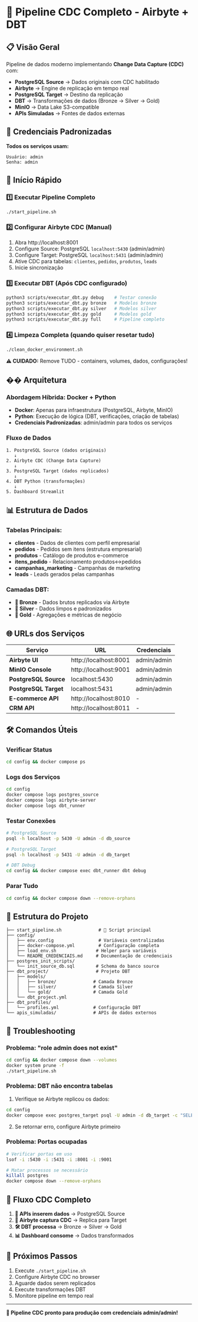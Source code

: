 # 🚀 Pipeline CDC Completo - Airbyte + DBT

## 📋 **Visão Geral**

Pipeline de dados moderno implementando **Change Data Capture (CDC)** com:
- **PostgreSQL Source** → Dados originais com CDC habilitado
- **Airbyte** → Engine de replicação em tempo real  
- **PostgreSQL Target** → Destino da replicação
- **DBT** → Transformações de dados (Bronze → Silver → Gold)
- **MinIO** → Data Lake S3-compatible
- **APIs Simuladas** → Fontes de dados externas

## 🔐 **Credenciais Padronizadas**

**Todos os serviços usam:**
```
Usuário: admin
Senha: admin
```

## 🎯 **Início Rápido**

### 1️⃣ **Executar Pipeline Completo**
```bash
./start_pipeline.sh
```

### 2️⃣ **Configurar Airbyte CDC (Manual)**
1. Abra http://localhost:8001
2. Configure Source: PostgreSQL `localhost:5430` (admin/admin)
3. Configure Target: PostgreSQL `localhost:5431` (admin/admin)
4. Ative CDC para tabelas: `clientes`, `pedidos`, `produtos`, `leads`
5. Inicie sincronização

### 3️⃣ **Executar DBT (Após CDC configurado)**
```bash
python3 scripts/executar_dbt.py debug    # Testar conexão
python3 scripts/executar_dbt.py bronze   # Modelos bronze
python3 scripts/executar_dbt.py silver   # Modelos silver
python3 scripts/executar_dbt.py gold     # Modelos gold
python3 scripts/executar_dbt.py full     # Pipeline completo
```

### 4️⃣ **Limpeza Completa (quando quiser resetar tudo)**
```bash
./clean_docker_environment.sh
```
**⚠️ CUIDADO:** Remove TUDO - containers, volumes, dados, configurações!

## ��️ **Arquitetura**

### **Abordagem Híbrida: Docker + Python**
- **Docker**: Apenas para infraestrutura (PostgreSQL, Airbyte, MinIO)
- **Python**: Execução de lógica (DBT, verificações, criação de tabelas)
- **Credenciais Padronizadas**: admin/admin para todos os serviços

### **Fluxo de Dados**
```
1. PostgreSQL Source (dados originais)
   ↓
2. Airbyte CDC (Change Data Capture)
   ↓
3. PostgreSQL Target (dados replicados)
   ↓
4. DBT Python (transformações)
   ↓
5. Dashboard Streamlit
```

## 📊 **Estrutura de Dados**

### **Tabelas Principais:**
- **clientes** - Dados de clientes com perfil empresarial
- **pedidos** - Pedidos sem itens (estrutura empresarial)
- **produtos** - Catálogo de produtos e-commerce
- **itens_pedido** - Relacionamento produtos↔pedidos
- **campanhas_marketing** - Campanhas de marketing
- **leads** - Leads gerados pelas campanhas

### **Camadas DBT:**
- **🥉 Bronze** - Dados brutos replicados via Airbyte
- **🥈 Silver** - Dados limpos e padronizados
- **🥇 Gold** - Agregações e métricas de negócio

## 🌐 **URLs dos Serviços**

| Serviço | URL | Credenciais |
|---------|-----|-------------|
| **Airbyte UI** | http://localhost:8001 | admin/admin |
| **MinIO Console** | http://localhost:9001 | admin/admin |
| **PostgreSQL Source** | localhost:5430 | admin/admin |
| **PostgreSQL Target** | localhost:5431 | admin/admin |
| **E-commerce API** | http://localhost:8010 | - |
| **CRM API** | http://localhost:8011 | - |

## 🛠️ **Comandos Úteis**

### **Verificar Status**
```bash
cd config && docker compose ps
```

### **Logs dos Serviços**
```bash
cd config
docker compose logs postgres_source
docker compose logs airbyte-server
docker compose logs dbt_runner
```

### **Testar Conexões**
```bash
# PostgreSQL Source
psql -h localhost -p 5430 -U admin -d db_source

# PostgreSQL Target  
psql -h localhost -p 5431 -U admin -d db_target

# DBT Debug
cd config && docker compose exec dbt_runner dbt debug
```

### **Parar Tudo**
```bash
cd config && docker compose down --remove-orphans
```

## 📁 **Estrutura do Projeto**

```
├── start_pipeline.sh              # 🎯 Script principal
├── config/
│   ├── env.config                 # Variáveis centralizadas
│   ├── docker-compose.yml         # Configuração completa
│   ├── load_env.sh               # Helper para variáveis
│   └── README_CREDENCIAIS.md     # Documentação de credenciais
├── postgres_init_scripts/
│   └── init_source_db.sql        # Schema do banco source
├── dbt_project/                  # Projeto DBT
│   ├── models/
│   │   ├── bronze/              # Camada Bronze
│   │   ├── silver/              # Camada Silver
│   │   └── gold/                # Camada Gold
│   └── dbt_project.yml
├── dbt_profiles/
│   └── profiles.yml             # Configuração DBT
└── apis_simuladas/              # APIs de dados externos
```

## 🚨 **Troubleshooting**

### **Problema: "role admin does not exist"**
```bash
cd config && docker compose down --volumes
docker system prune -f
./start_pipeline.sh
```

### **Problema: DBT não encontra tabelas**
1. Verifique se Airbyte replicou os dados:
```bash
cd config
docker compose exec postgres_target psql -U admin -d db_target -c "SELECT COUNT(*) FROM clientes;"
```

2. Se retornar erro, configure Airbyte primeiro

### **Problema: Portas ocupadas**
```bash
# Verificar portas em uso
lsof -i :5430 -i :5431 -i :8001 -i :9001

# Matar processos se necessário
killall postgres
docker compose down --remove-orphans
```

## 🔄 **Fluxo CDC Completo**

1. **📝 APIs inserem dados** → PostgreSQL Source
2. **🔄 Airbyte captura CDC** → Replica para Target  
3. **🛠️ DBT processa** → Bronze → Silver → Gold
4. **📊 Dashboard consome** → Dados transformados

## 🎯 **Próximos Passos**

1. Execute `./start_pipeline.sh`
2. Configure Airbyte CDC no browser  
3. Aguarde dados serem replicados
4. Execute transformações DBT
5. Monitore pipeline em tempo real

---

**🎉 Pipeline CDC pronto para produção com credenciais admin/admin!**